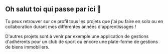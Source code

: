 ## Oh salut toi qui passe par ici 👋

Tu peux retrouver sur ce profil tous les projets que j'ai pu faire en solo ou en collaboration durant mes différentes années d'apprentissages !

D'autres projets sont à venir par exemple une application de gestions d'adhérents pour un club de sport ou encore une plate-forme de gestions de biens immobiliers.

<!--
**Dwena/Dwena** is a ✨ _special_ ✨ repository because its `README.md` (this file) appears on your GitHub profile.

Here are some ideas to get you started:

- 🔭 I’m currently working on ...
- 🌱 I’m currently learning ...
- 👯 I’m looking to collaborate on ...
- 🤔 I’m looking for help with ...
- 💬 Ask me about ...
- 📫 How to reach me: ...
- 😄 Pronouns: ...
- ⚡ Fun fact: ...
-->
